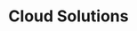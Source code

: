 ---
layout: solution-2
title: Cloud Solutions
permalink: /solutions/technology-consulting/cloud-solutions
description: Unlock Your Business's Full Potential with AxOps Cloud Solutions
og_image_url: /assets/img/photos/opengraph/axops-technologies-og-image-v1.jpg
---